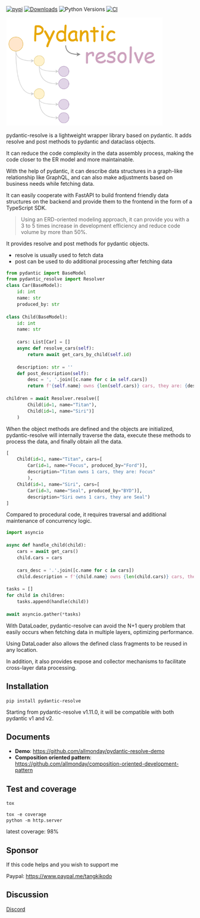 [![pypi](https://img.shields.io/pypi/v/pydantic-resolve.svg)](https://pypi.python.org/pypi/pydantic-resolve)
[![Downloads](https://static.pepy.tech/personalized-badge/pydantic-resolve?period=month&units=abbreviation&left_color=grey&right_color=orange&left_text=Downloads)](https://pepy.tech/project/pydantic-resolve)
![Python Versions](https://img.shields.io/pypi/pyversions/pydantic-resolve)
[![CI](https://github.com/allmonday/pydantic_resolve/actions/workflows/ci.yml/badge.svg)](https://github.com/allmonday/pydantic_resolve/actions/workflows/ci.yml)

<img style="width:420px;" src="./docs/images/resolver.png"></img>

pydantic-resolve is a lightweight wrapper library based on pydantic. It adds resolve and post methods to pydantic and dataclass objects.

It can reduce the code complexity in the data assembly process, making the code closer to the ER model and more maintainable.

With the help of pydantic, it can describe data structures in a graph-like relationship like GraphQL, and can also make adjustments based on business needs while fetching data.

It can easily cooperate with FastAPI to build frontend friendly data structures on the backend and provide them to the frontend in the form of a TypeScript SDK.

> Using an ERD-oriented modeling approach, it can provide you with a 3 to 5 times increase in development efficiency and reduce code volume by more than 50%.

It provides resolve and post methods for pydantic objects.

- resolve is usually used to fetch data
- post can be used to do additional processing after fetching data

```python hl_lines="13 17"
from pydantic import BaseModel
from pydantic_resolve import Resolver
class Car(BaseModel):
    id: int
    name: str
    produced_by: str

class Child(BaseModel):
    id: int
    name: str

    cars: List[Car] = []
    async def resolve_cars(self):
        return await get_cars_by_child(self.id)

    description: str = ''
    def post_description(self):
        desc = ', '.join([c.name for c in self.cars])
        return f'{self.name} owns {len(self.cars)} cars, they are: {desc}'

children = await Resolver.resolve([
        Child(id=1, name="Titan"),
        Child(id=1, name="Siri")]
    )

```

When the object methods are defined and the objects are initialized, pydantic-resolve will internally traverse the data, execute these methods to process the data, and finally obtain all the data.

```python
[
    Child(id=1, name="Titan", cars=[
        Car(id=1, name="Focus", produced_by="Ford")],
        description="Titan owns 1 cars, they are: Focus"
        ),
    Child(id=1, name="Siri", cars=[
        Car(id=3, name="Seal", produced_by="BYD")],
        description="Siri owns 1 cars, they are Seal")
]
```

Compared to procedural code, it requires traversal and additional maintenance of concurrency logic.

```python
import asyncio

async def handle_child(child):
    cars = await get_cars()
    child.cars = cars

    cars_desc = '.'.join([c.name for c in cars])
    child.description = f'{child.name} owns {len(child.cars)} cars, they are: {car_desc}'

tasks = []
for child in children:
    tasks.append(handle(child))

await asyncio.gather(*tasks)
```

With DataLoader, pydantic-resolve can avoid the N+1 query problem that easily occurs when fetching data in multiple layers, optimizing performance.

Using DataLoader also allows the defined class fragments to be reused in any location.

In addition, it also provides expose and collector mechanisms to facilitate cross-layer data processing.

## Installation

```
pip install pydantic-resolve
```

Starting from pydantic-resolve v1.11.0, it will be compatible with both pydantic v1 and v2.

## Documents

- **Demo**: https://github.com/allmonday/pydantic-resolve-demo
- **Composition oriented pattern**: https://github.com/allmonday/composition-oriented-development-pattern

## Test and coverage

```shell
tox
```

```shell
tox -e coverage
python -m http.server
```

latest coverage: 98%

## Sponsor

If this code helps and you wish to support me

Paypal: https://www.paypal.me/tangkikodo

## Discussion

[Discord](https://discord.com/channels/1197929379951558797/1197929379951558800)
